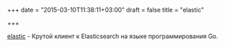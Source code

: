 +++
date = "2015-03-10T11:38:11+03:00"
draft = false
title = "elastic"

+++

<p><a href="https://github.com/olivere/elastic">elastic</a>&nbsp;- Крутой клиент к Elasticsearch на языке программирования Go.&nbsp;</p>


